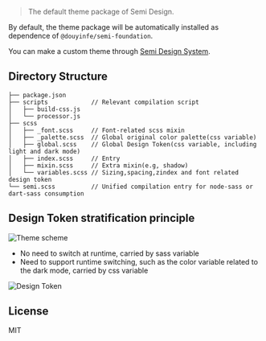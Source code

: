 > The default theme package of Semi Design.


By default, the theme package will be automatically installed as dependence of `@douyinfe/semi-foundation`.

You can make a custom theme through [Semi Design System](https://semi.design/dsm).

## Directory Structure

```
├── package.json
├── scripts            // Relevant compilation script
│   ├── build-css.js
│   └── processor.js
├── scss             
│   ├── _font.scss     // Font-related scss mixin
│   ├── _palette.scss  // Global original color palette(css variable)
│   ├── global.scss    // Global Design Token(css variable, including light and dark mode)
│   ├── index.scss     // Entry
│   ├── mixin.scss     // Extra mixin(e.g, shadow)
│   └── variables.scss // Sizing,spacing,zindex and font related design token
└── semi.scss          // Unified compilation entry for node-sass or dart-sass consumption
```

## Design Token stratification principle

![Theme scheme](https://lf26-static.bytednsdoc.com/obj/eden-cn/ptlz_zlp/ljhwZthlaukjlkulzlp/tech-doc/theme-arch.png)

- No need to switch at runtime, carried by sass variable
- Need to support runtime switching, such as the color variable related to the dark mode, carried by css variable

![Design Token](https://lf26-static.bytednsdoc.com/obj/eden-cn/ptlz_zlp/ljhwZthlaukjlkulzlp/tech-doc/theme-design-token.png)

## License

MIT
